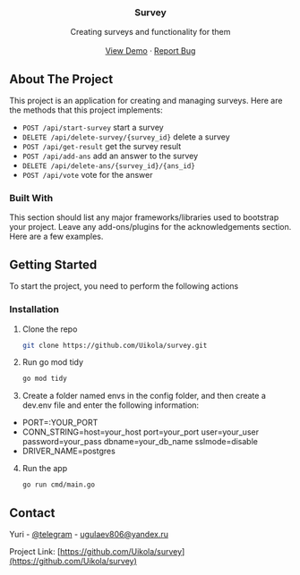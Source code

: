 <!-- Improved compatibility of back to top link: See: https://github.com/othneildrew/Best-README-Template/pull/73 -->
<a name="readme-top"></a>
<!--
*** Thanks for checking out the Best-README-Template. If you have a suggestion
*** that would make this better, please fork the repo and create a pull request
*** or simply open an issue with the tag "enhancement".
*** Don't forget to give the project a star!
*** Thanks again! Now go create something AMAZING! :D
-->




<!--
*** I'm using markdown "reference style" links for readability.
*** Reference links are enclosed in brackets [ ] instead of parentheses ( ).
*** See the bottom of this document for the declaration of the reference variables
*** for contributors-url, forks-url, etc. This is an optional, concise syntax you may use.
*** https://www.markdownguide.org/basic-syntax/#reference-style-links
-->


<h3 align="center">Survey</h3>

  <p align="center">
    Creating surveys and functionality for them
    <br />
    <br />
    <a href="https://github.com/Uikola/survey">View Demo</a>
    ·
    <a href="https://t.me/uikola">Report Bug</a>
  </p>


<!-- ABOUT THE PROJECT -->
## About The Project

This project is an application for creating and managing surveys. Here are the methods that this project implements:
- `POST /api/start-survey` start a survey
- `DELETE /api/delete-survey/{survey_id}` delete a survey
- `POST /api/get-result` get the survey result
- `POST /api/add-ans` add an answer to the survey
- `DELETE /api/delete-ans/{survey_id}/{ans_id}`
- `POST /api/vote` vote for the answer


### Built With

This section should list any major frameworks/libraries used to bootstrap your project. Leave any add-ons/plugins for the acknowledgements section. Here are a few examples.


<!-- GETTING STARTED -->
## Getting Started

To start the project, you need to perform the following actions

### Installation

1. Clone the repo
   ```sh
   git clone https://github.com/Uikola/survey.git
   ```
2. Run go mod tidy
   ```sh
   go mod tidy
   ```
3. Create a folder named envs in the config folder, and then create a dev.env file and enter the following information:
* PORT=:YOUR_PORT
* CONN_STRING=host=your_host port=your_port user=your_user password=your_pass dbname=your_db_name sslmode=disable 
* DRIVER_NAME=postgres

4. Run the app
   ```sh
   go run cmd/main.go 
   ```

<!-- CONTACT -->
## Contact

Yuri - [@telegram](https://t.me/uikola) - ugulaev806@yandex.ru

Project Link: [https://github.com/Uikola/survey](https://github.com/Uikola/survey)



